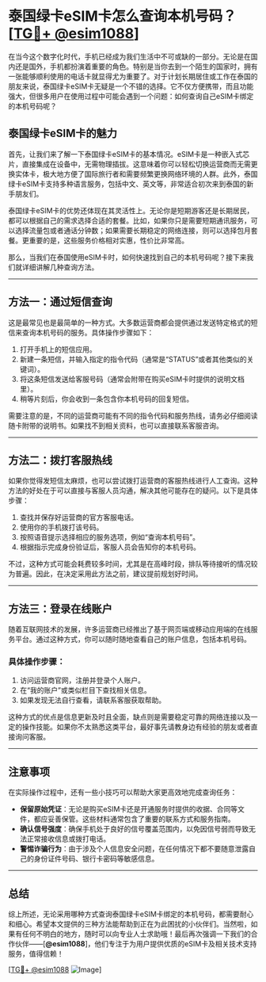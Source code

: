 # 泰国绿卡eSIM卡怎么查询本机号码？[[TG💪+ @esim1088](https://t.me/s/esim1088)]

在当今这个数字化时代，手机已经成为我们生活中不可或缺的一部分。无论是在国内还是国外，手机都扮演着重要的角色。特别是当你去到一个陌生的国家时，拥有一张能够顺利使用的电话卡就显得尤为重要了。对于计划长期居住或工作在泰国的朋友来说，泰国绿卡eSIM卡无疑是一个不错的选择。它不仅方便携带，而且功能强大，但很多用户在使用过程中可能会遇到一个问题：如何查询自己eSIM卡绑定的本机号码呢？

## 泰国绿卡eSIM卡的魅力

首先，让我们来了解一下泰国绿卡eSIM卡的基本情况。eSIM卡是一种嵌入式芯片，直接集成在设备中，无需物理插拔。这意味着你可以轻松切换运营商而无需更换实体卡，极大地方便了国际旅行者和需要频繁更换网络环境的人群。此外，泰国绿卡eSIM卡支持多种语言服务，包括中文、英文等，非常适合初次来到泰国的新手朋友们。

泰国绿卡eSIM卡的优势还体现在其灵活性上。无论你是短期游客还是长期居民，都可以根据自己的需求选择合适的套餐。比如，如果你只是需要短期通讯服务，可以选择流量包或者通话分钟数；如果需要长期稳定的网络连接，则可以选择包月套餐。更重要的是，这些服务价格相对实惠，性价比非常高。

那么，当我们在泰国使用eSIM卡时，如何快速找到自己的本机号码呢？接下来我们就详细讲解几种查询方法。

---

## 方法一：通过短信查询

这是最常见也是最简单的一种方式。大多数运营商都会提供通过发送特定格式的短信来查询本机号码的服务。具体操作步骤如下：

1. 打开手机上的短信应用。
2. 新建一条短信，并输入指定的指令代码（通常是“STATUS”或者其他类似的关键词）。
3. 将这条短信发送给客服号码（通常会附带在购买eSIM卡时提供的说明文档里）。
4. 稍等片刻后，你会收到一条包含你本机号码的回复短信。

需要注意的是，不同的运营商可能有不同的指令代码和服务热线，请务必仔细阅读随卡附带的说明书。如果找不到相关资料，也可以直接联系客服咨询。

---

## 方法二：拨打客服热线

如果你觉得发短信太麻烦，也可以尝试拨打运营商的客服热线进行人工查询。这种方法的好处在于可以直接与客服人员沟通，解决其他可能存在的疑问。以下是具体步骤：

1. 查找并保存好运营商的官方客服电话。
2. 使用你的手机拨打该号码。
3. 按照语音提示选择相应的服务选项，例如“查询本机号码”。
4. 根据指示完成身份验证后，客服人员会告知你的本机号码。

不过，这种方式可能会耗费较多时间，尤其是在高峰时段，排队等待接听的情况较为普遍。因此，在决定采用此方法之前，建议提前规划好时间。

---

## 方法三：登录在线账户

随着互联网技术的发展，许多运营商已经推出了基于网页端或移动应用端的在线服务平台。通过这种方式，你可以随时随地查看自己的账户信息，包括本机号码。

### 具体操作步骤：
1. 访问运营商官网，注册并登录个人账户。
2. 在“我的账户”或类似栏目下查找相关信息。
3. 如果发现无法自行查看，请联系客服获取帮助。

这种方式的优点是信息更新及时且全面，缺点则是需要稳定可靠的网络连接以及一定的操作技能。如果你不太熟悉这类平台，最好事先请教身边有经验的朋友或者直接询问客服。

---

## 注意事项

在实际操作过程中，还有一些小技巧可以帮助大家更高效地完成查询任务：

- **保留原始凭证**：无论是购买eSIM卡还是开通服务时提供的收据、合同等文件，都应妥善保管。这些材料通常包含了重要的联系方式和服务指南。
- **确认信号强度**：确保手机处于良好的信号覆盖范围内，以免因信号弱而导致无法正常接收信息或拨打电话。
- **警惕诈骗行为**：由于涉及个人信息安全问题，在任何情况下都不要随意泄露自己的身份证件号码、银行卡密码等敏感信息。

---

## 总结

综上所述，无论采用哪种方式查询泰国绿卡eSIM卡绑定的本机号码，都需要耐心和细心。希望本文提供的三种方法能帮助到正在为此困扰的小伙伴们。当然啦，如果有任何不明白的地方，随时可以向专业人士求助哦！最后再次强调一下我们的合作伙伴——[**@esim1088**]，他们专注于为用户提供优质的eSIM卡及相关技术支持服务，值得信赖！

[[TG💪+ @esim1088](https://t.me/s/esim1088) ![Image](https://i.postimg.cc/4NQfJmqS/Snipaste-2025-05-13-00-14-12.png)]